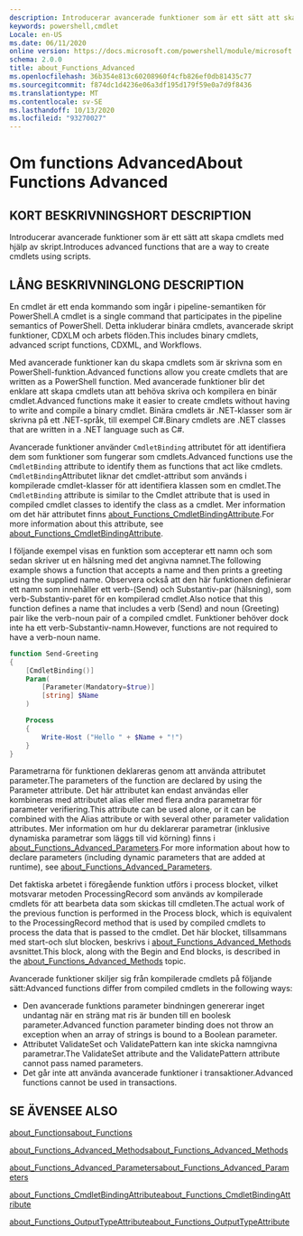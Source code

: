 ```yaml
---
description: Introducerar avancerade funktioner som är ett sätt att skapa cmdlets med hjälp av skript.
keywords: powershell,cmdlet
Locale: en-US
ms.date: 06/11/2020
online version: https://docs.microsoft.com/powershell/module/microsoft.powershell.core/about/about_functions_advanced?view=powershell-7&WT.mc_id=ps-gethelp
schema: 2.0.0
title: about_Functions_Advanced
ms.openlocfilehash: 36b354e813c60208960f4cfb826ef0db81435c77
ms.sourcegitcommit: f874dc1d4236e06a3df195d179f59e0a7d9f8436
ms.translationtype: MT
ms.contentlocale: sv-SE
ms.lasthandoff: 10/13/2020
ms.locfileid: "93270027"
---
```

# <a name="about-functions-advanced"></a><span data-ttu-id="be24d-104">Om functions Advanced</span><span class="sxs-lookup"><span data-stu-id="be24d-104">About Functions Advanced</span></span>

## <a name="short-description"></a><span data-ttu-id="be24d-105">KORT BESKRIVNING</span><span class="sxs-lookup"><span data-stu-id="be24d-105">SHORT DESCRIPTION</span></span>
<span data-ttu-id="be24d-106">Introducerar avancerade funktioner som är ett sätt att skapa cmdlets med hjälp av skript.</span><span class="sxs-lookup"><span data-stu-id="be24d-106">Introduces advanced functions that are a way to create cmdlets using scripts.</span></span>

## <a name="long-description"></a><span data-ttu-id="be24d-107">LÅNG BESKRIVNING</span><span class="sxs-lookup"><span data-stu-id="be24d-107">LONG DESCRIPTION</span></span>

<span data-ttu-id="be24d-108">En cmdlet är ett enda kommando som ingår i pipeline-semantiken för PowerShell.</span><span class="sxs-lookup"><span data-stu-id="be24d-108">A cmdlet is a single command that participates in the pipeline semantics of PowerShell.</span></span> <span data-ttu-id="be24d-109">Detta inkluderar binära cmdlets, avancerade skript funktioner, CDXLM och arbets flöden.</span><span class="sxs-lookup"><span data-stu-id="be24d-109">This includes binary cmdlets, advanced script functions, CDXML, and Workflows.</span></span>

<span data-ttu-id="be24d-110">Med avancerade funktioner kan du skapa cmdlets som är skrivna som en PowerShell-funktion.</span><span class="sxs-lookup"><span data-stu-id="be24d-110">Advanced functions allow you create cmdlets that are written as a PowerShell function.</span></span> <span data-ttu-id="be24d-111">Med avancerade funktioner blir det enklare att skapa cmdlets utan att behöva skriva och kompilera en binär cmdlet.</span><span class="sxs-lookup"><span data-stu-id="be24d-111">Advanced functions make it easier to create cmdlets without having to write and compile a binary cmdlet.</span></span> <span data-ttu-id="be24d-112">Binära cmdlets är .NET-klasser som är skrivna på ett .NET-språk, till exempel C#.</span><span class="sxs-lookup"><span data-stu-id="be24d-112">Binary cmdlets are .NET classes that are written in a .NET language such as C#.</span></span>

<span data-ttu-id="be24d-113">Avancerade funktioner använder `CmdletBinding` attributet för att identifiera dem som funktioner som fungerar som cmdlets.</span><span class="sxs-lookup"><span data-stu-id="be24d-113">Advanced functions use the `CmdletBinding` attribute to identify them as functions that act like cmdlets.</span></span> <span data-ttu-id="be24d-114">`CmdletBinding`Attributet liknar det cmdlet-attribut som används i kompilerade cmdlet-klasser för att identifiera klassen som en cmdlet.</span><span class="sxs-lookup"><span data-stu-id="be24d-114">The `CmdletBinding` attribute is similar to the Cmdlet attribute that is used in compiled cmdlet classes to identify the class as a cmdlet.</span></span> <span data-ttu-id="be24d-115">Mer information om det här attributet finns [about_Functions_CmdletBindingAttribute](about_Functions_CmdletBindingAttribute.md).</span><span class="sxs-lookup"><span data-stu-id="be24d-115">For more information about this attribute, see [about_Functions_CmdletBindingAttribute](about_Functions_CmdletBindingAttribute.md).</span></span>

<span data-ttu-id="be24d-116">I följande exempel visas en funktion som accepterar ett namn och som sedan skriver ut en hälsning med det angivna namnet.</span><span class="sxs-lookup"><span data-stu-id="be24d-116">The following example shows a function that accepts a name and then prints a greeting using the supplied name.</span></span> <span data-ttu-id="be24d-117">Observera också att den här funktionen definierar ett namn som innehåller ett verb-(Send) och Substantiv-par (hälsning), som verb-Substantiv-paret för en kompilerad cmdlet.</span><span class="sxs-lookup"><span data-stu-id="be24d-117">Also notice that this function defines a name that includes a verb (Send) and noun (Greeting) pair like the verb-noun pair of a compiled cmdlet.</span></span> <span data-ttu-id="be24d-118">Funktioner behöver dock inte ha ett verb-Substantiv-namn.</span><span class="sxs-lookup"><span data-stu-id="be24d-118">However, functions are not required to have a verb-noun name.</span></span>

```powershell
function Send-Greeting
{
    [CmdletBinding()]
    Param(
        [Parameter(Mandatory=$true)]
        [string] $Name
    )

    Process
    {
        Write-Host ("Hello " + $Name + "!")
    }
}
```

<span data-ttu-id="be24d-119">Parametrarna för funktionen deklareras genom att använda attributet parameter.</span><span class="sxs-lookup"><span data-stu-id="be24d-119">The parameters of the function are declared by using the Parameter attribute.</span></span>
<span data-ttu-id="be24d-120">Det här attributet kan endast användas eller kombineras med attributet alias eller med flera andra parametrar för parameter verifiering.</span><span class="sxs-lookup"><span data-stu-id="be24d-120">This attribute can be used alone, or it can be combined with the Alias attribute or with several other parameter validation attributes.</span></span> <span data-ttu-id="be24d-121">Mer information om hur du deklarerar parametrar (inklusive dynamiska parametrar som läggs till vid körning) finns i [about_Functions_Advanced_Parameters](about_Functions_Advanced_Parameters.md).</span><span class="sxs-lookup"><span data-stu-id="be24d-121">For more information about how to declare parameters (including dynamic parameters that are added at runtime), see [about_Functions_Advanced_Parameters](about_Functions_Advanced_Parameters.md).</span></span>

<span data-ttu-id="be24d-122">Det faktiska arbetet i föregående funktion utförs i process blocket, vilket motsvarar metoden ProcessingRecord som används av kompilerade cmdlets för att bearbeta data som skickas till cmdleten.</span><span class="sxs-lookup"><span data-stu-id="be24d-122">The actual work of the previous function is performed in the Process block, which is equivalent to the ProcessingRecord method that is used by compiled cmdlets to process the data that is passed to the cmdlet.</span></span> <span data-ttu-id="be24d-123">Det här blocket, tillsammans med start-och slut blocken, beskrivs i [about_Functions_Advanced_Methods](about_Functions_Advanced_Methods.md) avsnittet.</span><span class="sxs-lookup"><span data-stu-id="be24d-123">This block, along with the Begin and End blocks, is described in the [about_Functions_Advanced_Methods](about_Functions_Advanced_Methods.md) topic.</span></span>

<span data-ttu-id="be24d-124">Avancerade funktioner skiljer sig från kompilerade cmdlets på följande sätt:</span><span class="sxs-lookup"><span data-stu-id="be24d-124">Advanced functions differ from compiled cmdlets in the following ways:</span></span>

- <span data-ttu-id="be24d-125">Den avancerade funktions parameter bindningen genererar inget undantag när en sträng mat ris är bunden till en boolesk parameter.</span><span class="sxs-lookup"><span data-stu-id="be24d-125">Advanced function parameter binding does not throw an exception when an array of strings is bound to a Boolean parameter.</span></span>
- <span data-ttu-id="be24d-126">Attributet ValidateSet och ValidatePattern kan inte skicka namngivna parametrar.</span><span class="sxs-lookup"><span data-stu-id="be24d-126">The ValidateSet attribute and the ValidatePattern attribute cannot pass named parameters.</span></span>
- <span data-ttu-id="be24d-127">Det går inte att använda avancerade funktioner i transaktioner.</span><span class="sxs-lookup"><span data-stu-id="be24d-127">Advanced functions cannot be used in transactions.</span></span>

## <a name="see-also"></a><span data-ttu-id="be24d-128">SE ÄVEN</span><span class="sxs-lookup"><span data-stu-id="be24d-128">SEE ALSO</span></span>

[<span data-ttu-id="be24d-129">about_Functions</span><span class="sxs-lookup"><span data-stu-id="be24d-129">about_Functions</span></span>](about_Functions.md)

[<span data-ttu-id="be24d-130">about_Functions_Advanced_Methods</span><span class="sxs-lookup"><span data-stu-id="be24d-130">about_Functions_Advanced_Methods</span></span>](about_Functions_Advanced_Methods.md)

[<span data-ttu-id="be24d-131">about_Functions_Advanced_Parameters</span><span class="sxs-lookup"><span data-stu-id="be24d-131">about_Functions_Advanced_Parameters</span></span>](about_Functions_Advanced_Parameters.md)

[<span data-ttu-id="be24d-132">about_Functions_CmdletBindingAttribute</span><span class="sxs-lookup"><span data-stu-id="be24d-132">about_Functions_CmdletBindingAttribute</span></span>](about_Functions_CmdletBindingAttribute.md)

[<span data-ttu-id="be24d-133">about_Functions_OutputTypeAttribute</span><span class="sxs-lookup"><span data-stu-id="be24d-133">about_Functions_OutputTypeAttribute</span></span>](about_Functions_OutputTypeAttribute.md)
